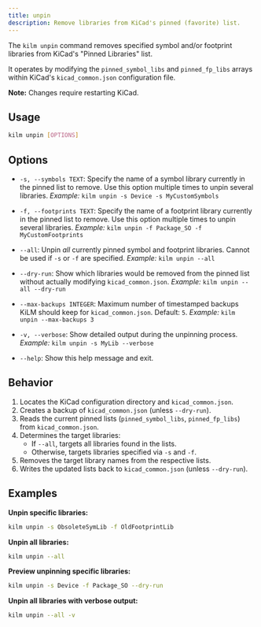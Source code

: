 ```yaml
---
title: unpin
description: Remove libraries from KiCad's pinned (favorite) list.
---
```


The `kilm unpin` command removes specified symbol and/or footprint libraries from KiCad's "Pinned Libraries" list.

It operates by modifying the `pinned_symbol_libs` and `pinned_fp_libs` arrays within KiCad's `kicad_common.json` configuration file.

**Note:** Changes require restarting KiCad.

## Usage

```bash
kilm unpin [OPTIONS]
```

## Options

- `-s, --symbols TEXT`:
  Specify the name of a symbol library currently in the pinned list to remove. Use this option multiple times to unpin several libraries.
  _Example:_ `kilm unpin -s Device -s MyCustomSymbols`

- `-f, --footprints TEXT`:
  Specify the name of a footprint library currently in the pinned list to remove. Use this option multiple times to unpin several libraries.
  _Example:_ `kilm unpin -f Package_SO -f MyCustomFootprints`

- `--all`:
  Unpin _all_ currently pinned symbol and footprint libraries. Cannot be used if `-s` or `-f` are specified.
  _Example:_ `kilm unpin --all`

- `--dry-run`:
  Show which libraries would be removed from the pinned list without actually modifying `kicad_common.json`.
  _Example:_ `kilm unpin --all --dry-run`

- `--max-backups INTEGER`:
  Maximum number of timestamped backups KiLM should keep for `kicad_common.json`. Default: `5`.
  _Example:_ `kilm unpin --max-backups 3`

- `-v, --verbose`:
  Show detailed output during the unpinning process.
  _Example:_ `kilm unpin -s MyLib --verbose`

- `--help`:
  Show this help message and exit.

## Behavior

1.  Locates the KiCad configuration directory and `kicad_common.json`.
2.  Creates a backup of `kicad_common.json` (unless `--dry-run`).
3.  Reads the current pinned lists (`pinned_symbol_libs`, `pinned_fp_libs`) from `kicad_common.json`.
4.  Determines the target libraries:
    - If `--all`, targets all libraries found in the lists.
    - Otherwise, targets libraries specified via `-s` and `-f`.
5.  Removes the target library names from the respective lists.
6.  Writes the updated lists back to `kicad_common.json` (unless `--dry-run`).

## Examples

**Unpin specific libraries:**

```bash
kilm unpin -s ObsoleteSymLib -f OldFootprintLib
```

**Unpin all libraries:**

```bash
kilm unpin --all
```

**Preview unpinning specific libraries:**

```bash
kilm unpin -s Device -f Package_SO --dry-run
```

**Unpin all libraries with verbose output:**

```bash
kilm unpin --all -v
```
